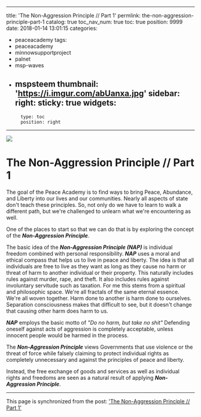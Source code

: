 
---
title: 'The Non-Aggression Principle // Part 1'
permlink: the-non-aggression-principle-part-1
catalog: true
toc_nav_num: true
toc: true
position: 9999
date: 2018-01-14 13:01:15
categories:
- peaceacademy
tags:
- peaceacademy
- minnowsupportproject
- palnet
- msp-waves
- mspsteem
thumbnail: 'https://i.imgur.com/abUanxa.jpg'
sidebar:
    right:
        sticky: true
widgets:
    -
        type: toc
        position: right
---


![](https://i.imgur.com/abUanxa.jpg)

#  The Non-Aggression Principle // Part 1

The goal of the Peace Academy is to find ways to bring Peace, Abundance, and Liberty into our lives and our communities.  Nearly all aspects of state don't teach these principles.  So, not only do we have  to learn to walk a different path, but we're challenged to unlearn what we're encountering as well.

One of the places to start so that we can do that is by exploring the concept of the ***Non-Aggression Principle***.

The basic idea of the ***Non-Aggression Principle (NAP)*** is individual freedom combined with personal responsibility.
***NAP*** uses a moral and ethical compass that helps us to live in peace and liberty.
The idea is that all individuals are free to live as they want as long as they cause no harm or threat of harm to another individual or their property.
This naturally includes rules against murder, rape, and theft.
It also includes rules against involuntary servitude such as taxation.
For me this stems from a spiritual and philosophic space.  We're all fractals of the same eternal essence.  We're all woven together.  Harm done to another is harm done to ourselves.  Separation consciousness makes that difficult to see, but it doesn't change that causing other harm does harm to us.

***NAP*** employs the basic motto of
*"Do no harm, but take no shit"*
Defending oneself against acts of aggression is completely acceptable, unless innocent people would be harmed in the process.

The ***Non-Aggression Principle*** views Governments that use violence or the threat of force while falsely claiming to protect individual rights as completely unnecessary and against the principles of peace and liberty.

Instead, the free exchange of goods and services as well as individual rights and freedoms are seen as a natural result of applying ***Non-Aggression Principle***.

- - -

This page is synchronized from the post: ['The Non-Aggression Principle // Part 1'](https://steemit.com/@aggroed/the-non-aggression-principle-part-1)
